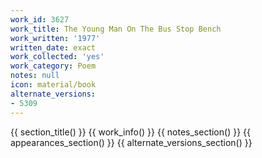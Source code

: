 ```yaml
---
work_id: 3627
work_title: The Young Man On The Bus Stop Bench
work_written: '1977'
written_date: exact
work_collected: 'yes'
work_category: Poem
notes: null
icon: material/book
alternate_versions:
- 5309
---
```


{{ section_title() }}
{{ work_info() }}
{{ notes_section() }}
{{ appearances_section() }}
{{ alternate_versions_section() }}